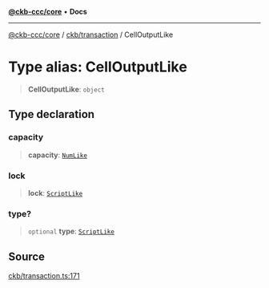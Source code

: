 [**@ckb-ccc/core**](README.md) • **Docs**

***

[@ckb-ccc/core](README.md) / [ckb/transaction](ckb.transaction.md) / CellOutputLike

# Type alias: CellOutputLike

> **CellOutputLike**: `object`

## Type declaration

### capacity

> **capacity**: [`NumLike`](num.Type.NumLike.md)

### lock

> **lock**: [`ScriptLike`](ckb.script.Type.ScriptLike.md)

### type?

> `optional` **type**: [`ScriptLike`](ckb.script.Type.ScriptLike.md)

## Source

[ckb/transaction.ts:171](https://github.com/SpectreMercury/ccc/blob/1b34760fdeb60ebebc0a7e641c12ef11dff1e7d0/packages/core/src/ckb/transaction.ts#L171)
